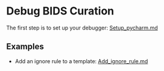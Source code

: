 # Debug BIDS Curation

The first step is to set up your debugger:  [Setup\_pycharm.md](Setup_pycharm.md)

## Examples

- Add an ignore rule to a template: [Add_ignore_rule.md](Add_ignore_rule.md)